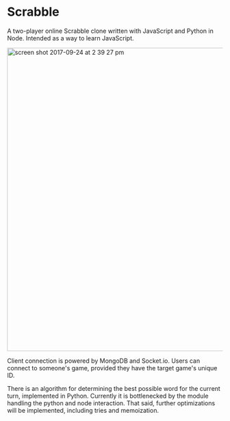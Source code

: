 # Scrabble
A two-player online Scrabble clone written with JavaScript and Python in Node. Intended as a way to learn JavaScript.  

<img width="709" alt="screen shot 2017-09-24 at 2 39 27 pm" src="https://user-images.githubusercontent.com/22259451/30785555-44baff0e-a136-11e7-8afb-d7f2008dad6a.png">

Client connection is powered by MongoDB and Socket.io. Users can connect to someone's game, provided they have the target game's unique ID.

There is an algorithm for determining the best possible word for the current turn, implemented in Python. Currently it is bottlenecked by the module handling the python and node interaction. That said, further optimizations will be implemented, including tries and memoization.
